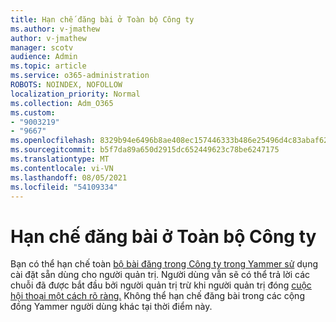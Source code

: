 ```yaml
---
title: Hạn chế đăng bài ở Toàn bộ Công ty
ms.author: v-jmathew
author: v-jmathew
manager: scotv
audience: Admin
ms.topic: article
ms.service: o365-administration
ROBOTS: NOINDEX, NOFOLLOW
localization_priority: Normal
ms.collection: Adm_O365
ms.custom:
- "9003219"
- "9667"
ms.openlocfilehash: 8329b94e6496b8ae408ec157446333b486e25496d4c83abaf62bd22b9f8a1f3c
ms.sourcegitcommit: b5f7da89a650d2915dc652449623c78be6247175
ms.translationtype: MT
ms.contentlocale: vi-VN
ms.lasthandoff: 08/05/2021
ms.locfileid: "54109334"
---
```

# <a name="restrict-posting-to-all-company"></a>Hạn chế đăng bài ở Toàn bộ Công ty

Bạn có thể hạn chế toàn [bộ bài đăng trong Công ty trong Yammer sử](https://support.microsoft.com/office/restrict-all-company-posts-in-yammer-3219d2ae-db15-4c9f-9dd2-28559ae39a97) dụng cài đặt sẵn dùng cho người quản trị. Người dùng vẫn sẽ có thể trả lời các chuỗi đã được bắt đầu bởi người quản trị trừ khi người quản trị đóng [cuộc hội thoại một cách rõ ràng.](https://support.microsoft.com/office/pin-close-and-report-conversations-in-yammer-62a5fbc2-ff1b-4418-9334-d2b4b17062cb) Không thể hạn chế đăng bài trong các cộng đồng Yammer người dùng khác tại thời điểm này.
